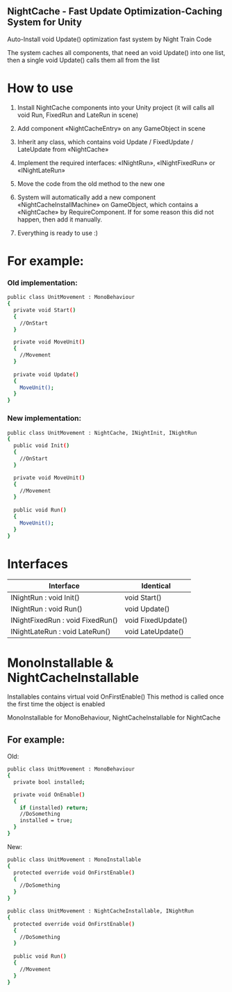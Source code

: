 ## NightCache - Fast Update Optimization-Caching System for Unity

Auto-Install void Update() optimization fast system by Night Train Code

The system caches all components, that need an void Update() into one list, then a single void Update() calls them all from the list

# How to use

1) Install NightCache components into your Unity project (it will calls all void Run, FixedRun and LateRun in scene)

2) Add component «NightCacheEntry» on any GameObject in scene

3) Inherit any class, which contains void Update / FixedUpdate / LateUpdate from «NightCache»

4) Implement the required interfaces: «INightRun», «INightFixedRun» or «INightLateRun»

5) Move the code from the old method to the new one

6) System will automatically add a new component «NightCacheInstallMachine» on GameObject, which contains a «NightCache» by RequireComponent. 
If for some reason this did not happen, then add it manually.

7) Everything is ready to use :)

# For example:

### Old implementation:

```sh
public class UnitMovement : MonoBehaviour
{
  private void Start()
  {
    //OnStart
  }

  private void MoveUnit()
  {
    //Movement
  }
  
  private void Update()
  {
    MoveUnit();
  }
}
```

### New implementation:

```sh
public class UnitMovement : NightCache, INightInit, INightRun
{
  public void Init()
  {
    //OnStart
  }

  private void MoveUnit()
  {
    //Movement
  }
  
  public void Run()
  {
    MoveUnit();
  }
}
```

# Interfaces

| Interface | Identical |
| ------ | ------ |
| INightRun : void Init() | void Start() |
| INightRun : void Run() | void Update() |
| INightFixedRun : void FixedRun() | void FixedUpdate() |
| INightLateRun : void LateRun() | void LateUpdate() |

# MonoInstallable & NightCacheInstallable

Installables contains virtual void OnFirstEnable()
This method is called once the first time the object is enabled

MonoInstallable for MonoBehaviour, 
NightCacheInstallable for NightCache

## For example:

Old:

```sh
public class UnitMovement : MonoBehaviour
{
  private bool installed;

  private void OnEnable()
  {
    if (installed) return;
    //DoSomething
    installed = true;
  }
}
```

New:

```sh
public class UnitMovement : MonoInstallable
{
  protected override void OnFirstEnable()
  {
    //DoSomething
  }
}
```

```sh
public class UnitMovement : NightCacheInstallable, INightRun
{
  protected override void OnFirstEnable()
  {
    //DoSomething
  }
  
  public void Run()
  {
    //Movement
  }
}
```
